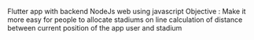 Flutter app with backend NodeJs web using javascript
Objective :
Make it more easy for people to allocate stadiums on line
calculation of distance between current position of the app user and stadium
